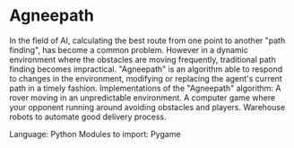 # Agneepath
In the field of AI, calculating the best route from one point to another "path finding", has become a common problem. However in a dynamic environment where the obstacles are moving frequently, traditional path finding becomes impractical. "Agneepath" is an algorithm able to respond to changes in the environment, modifying or replacing the agent's current path in a timely fashion. Implementations of the "Agneepath" algorithm: A rover moving in an unpredictable environment. A computer game where your opponent running around avoiding obstacles and players. Warehouse robots to automate good delivery process.

Language: Python
Modules to import: Pygame